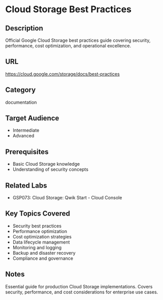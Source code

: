 # Cloud Storage Best Practices

## Description
Official Google Cloud Storage best practices guide covering security, performance, cost optimization, and operational excellence.

## URL
https://cloud.google.com/storage/docs/best-practices

## Category
documentation

## Target Audience
- Intermediate
- Advanced

## Prerequisites
- Basic Cloud Storage knowledge
- Understanding of security concepts

## Related Labs
- GSP073: Cloud Storage: Qwik Start - Cloud Console

## Key Topics Covered
- Security best practices
- Performance optimization
- Cost optimization strategies
- Data lifecycle management
- Monitoring and logging
- Backup and disaster recovery
- Compliance and governance

## Notes
Essential guide for production Cloud Storage implementations. Covers security, performance, and cost considerations for enterprise use cases.
